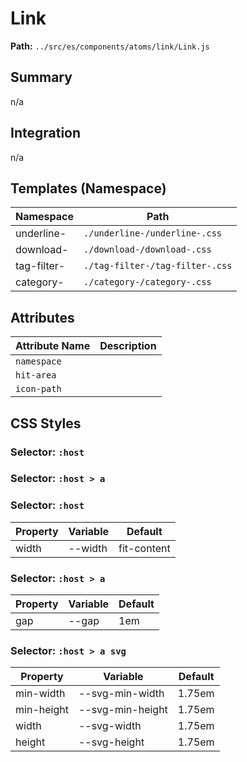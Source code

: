 # Link

**Path:** `../src/es/components/atoms/link/Link.js`

## Summary

n/a

## Integration

n/a

## Templates (Namespace)

| Namespace | Path |
|------|------|
| underline- | `./underline-/underline-.css` |
| download- | `./download-/download-.css` |
| tag-filter- | `./tag-filter-/tag-filter-.css` |
| category- | `./category-/category-.css` |

## Attributes

| Attribute Name | Description |
|----------------|-------------|
| `namespace` |  |
| `hit-area` |  |
| `icon-path` |  |

## CSS Styles

### Selector: `:host`


### Selector: `:host > a`


### Selector: `:host`

| Property | Variable | Default |
|----------|----------|----------|
| width | --width | fit-content |

### Selector: `:host > a`

| Property | Variable | Default |
|----------|----------|----------|
| gap | --gap | 1em |

### Selector: `:host > a svg`

| Property | Variable | Default |
|----------|----------|----------|
| min-width | --svg-min-width | 1.75em |
| min-height | --svg-min-height | 1.75em |
| width | --svg-width | 1.75em |
| height | --svg-height | 1.75em |

